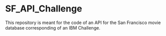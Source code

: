 # SF_API_Challenge
This repository is meant for the code of an API for the San Francisco movie database corresponding of an IBM Challenge.
